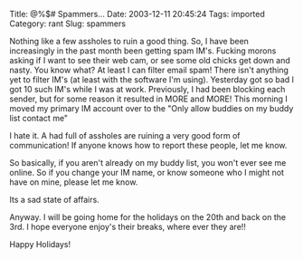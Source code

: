 Title: @%$# Spammers...
Date: 2003-12-11 20:45:24
Tags: imported
Category: rant
Slug: spammers

Nothing like a few assholes to ruin a good thing.  So, I have been increasingly in the past month been getting spam IM's.  Fucking morons asking if I want to see their web cam, or see some old chicks get down and nasty.  You know what?  At least I can filter email spam!  There isn't anything yet to filter IM's (at least with the software I'm using).  Yesterday got so bad I got 10 such IM's while I was at work.  Previously, I had been blocking each sender, but for some reason it resulted in MORE and MORE!  This morning I moved my primary IM account over to the "Only allow buddies on my buddy list contact me"

I hate it.  A had full of assholes are ruining a very good form of communication!  If anyone knows how to report these people, let me know.

So basically, if you aren't already on my buddy list, you won't ever see me online.  So if you change your IM name, or know someone who I might not have on mine, please let me know.

Its a sad state of affairs.

Anyway.  I will be going home for the holidays on the 20th and back on the 3rd.  I hope everyone enjoy's their breaks, where ever they are!!

Happy Holidays!
